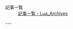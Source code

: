 <dl>
    <dt>記事一覧</dt>
    <dd>
        <a href="https://luarce.hatenablog.com/archive">
          記事一覧 - Lua_Archives
        </a>
    </dd>
</dl>
---
